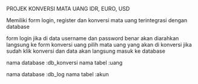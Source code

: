 PROJEK KONVERSI MATA UANG IDR, EURO, USD

Memiliki form login, register dan konversi mata uang
terintegrasi dengan database

form login 
jika di data username dan password benar akan diarahkan langsung ke form konversi uang
pilih mata  uang yang akan di konversi
jika sudah klik konversi dan data akan langsung masuk ke database

nama database :db_konversi
nama tabel :uang

nama database :db_log
nama tabel :akun
